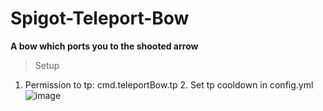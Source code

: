 # Spigot-Teleport-Bow
**A bow which ports you to the shooted arrow**
> Setup
  1. Permission to tp: cmd.teleportBow.tp
    2. Set tp cooldown in config.yml
![image](https://user-images.githubusercontent.com/88945501/215124106-271d1028-a082-49d9-85a8-7541f4259d45.png)
